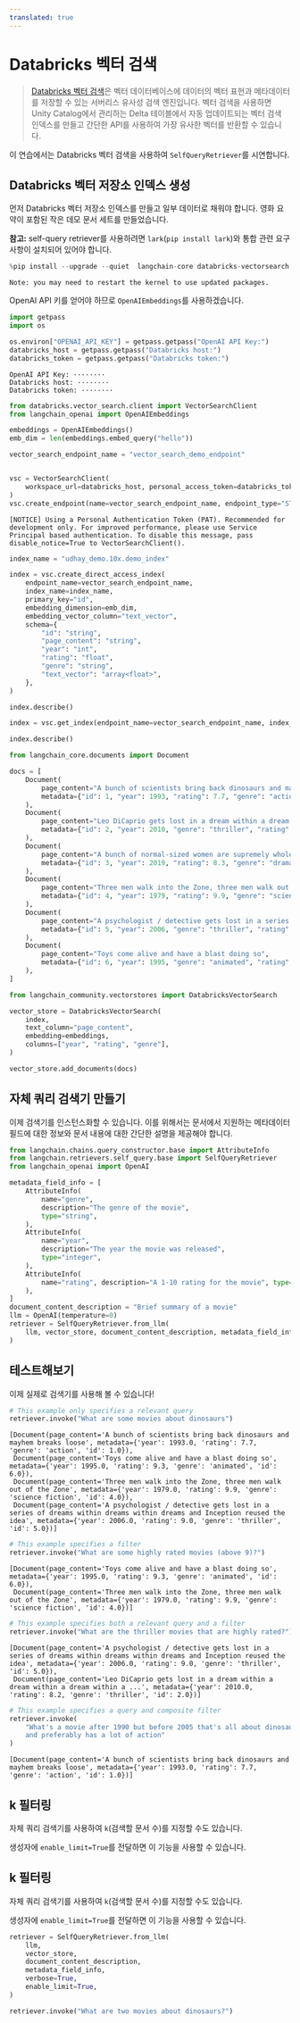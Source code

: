 ```yaml
---
translated: true
---
```


# Databricks 벡터 검색

>[Databricks 벡터 검색](https://docs.databricks.com/en/generative-ai/vector-search.html)은 벡터 데이터베이스에 데이터의 벡터 표현과 메타데이터를 저장할 수 있는 서버리스 유사성 검색 엔진입니다. 벡터 검색을 사용하면 Unity Catalog에서 관리하는 Delta 테이블에서 자동 업데이트되는 벡터 검색 인덱스를 만들고 간단한 API를 사용하여 가장 유사한 벡터를 반환할 수 있습니다.

이 연습에서는 Databricks 벡터 검색을 사용하여 `SelfQueryRetriever`를 시연합니다.

## Databricks 벡터 저장소 인덱스 생성

먼저 Databricks 벡터 저장소 인덱스를 만들고 일부 데이터로 채워야 합니다. 영화 요약이 포함된 작은 데모 문서 세트를 만들었습니다.

**참고:** self-query retriever를 사용하려면 `lark`(`pip install lark`)와 통합 관련 요구 사항이 설치되어 있어야 합니다.

```python
%pip install --upgrade --quiet  langchain-core databricks-vectorsearch langchain-openai tiktoken
```

```output
Note: you may need to restart the kernel to use updated packages.
```

OpenAI API 키를 얻어야 하므로 `OpenAIEmbeddings`를 사용하겠습니다.

```python
import getpass
import os

os.environ["OPENAI_API_KEY"] = getpass.getpass("OpenAI API Key:")
databricks_host = getpass.getpass("Databricks host:")
databricks_token = getpass.getpass("Databricks token:")
```

```output
OpenAI API Key: ········
Databricks host: ········
Databricks token: ········
```

```python
from databricks.vector_search.client import VectorSearchClient
from langchain_openai import OpenAIEmbeddings

embeddings = OpenAIEmbeddings()
emb_dim = len(embeddings.embed_query("hello"))

vector_search_endpoint_name = "vector_search_demo_endpoint"


vsc = VectorSearchClient(
    workspace_url=databricks_host, personal_access_token=databricks_token
)
vsc.create_endpoint(name=vector_search_endpoint_name, endpoint_type="STANDARD")
```

```output
[NOTICE] Using a Personal Authentication Token (PAT). Recommended for development only. For improved performance, please use Service Principal based authentication. To disable this message, pass disable_notice=True to VectorSearchClient().
```

```python
index_name = "udhay_demo.10x.demo_index"

index = vsc.create_direct_access_index(
    endpoint_name=vector_search_endpoint_name,
    index_name=index_name,
    primary_key="id",
    embedding_dimension=emb_dim,
    embedding_vector_column="text_vector",
    schema={
        "id": "string",
        "page_content": "string",
        "year": "int",
        "rating": "float",
        "genre": "string",
        "text_vector": "array<float>",
    },
)

index.describe()
```

```python
index = vsc.get_index(endpoint_name=vector_search_endpoint_name, index_name=index_name)

index.describe()
```

```python
from langchain_core.documents import Document

docs = [
    Document(
        page_content="A bunch of scientists bring back dinosaurs and mayhem breaks loose",
        metadata={"id": 1, "year": 1993, "rating": 7.7, "genre": "action"},
    ),
    Document(
        page_content="Leo DiCaprio gets lost in a dream within a dream within a dream within a ...",
        metadata={"id": 2, "year": 2010, "genre": "thriller", "rating": 8.2},
    ),
    Document(
        page_content="A bunch of normal-sized women are supremely wholesome and some men pine after them",
        metadata={"id": 3, "year": 2019, "rating": 8.3, "genre": "drama"},
    ),
    Document(
        page_content="Three men walk into the Zone, three men walk out of the Zone",
        metadata={"id": 4, "year": 1979, "rating": 9.9, "genre": "science fiction"},
    ),
    Document(
        page_content="A psychologist / detective gets lost in a series of dreams within dreams within dreams and Inception reused the idea",
        metadata={"id": 5, "year": 2006, "genre": "thriller", "rating": 9.0},
    ),
    Document(
        page_content="Toys come alive and have a blast doing so",
        metadata={"id": 6, "year": 1995, "genre": "animated", "rating": 9.3},
    ),
]
```

```python
from langchain_community.vectorstores import DatabricksVectorSearch

vector_store = DatabricksVectorSearch(
    index,
    text_column="page_content",
    embedding=embeddings,
    columns=["year", "rating", "genre"],
)
```

```python
vector_store.add_documents(docs)
```

## 자체 쿼리 검색기 만들기

이제 검색기를 인스턴스화할 수 있습니다. 이를 위해서는 문서에서 지원하는 메타데이터 필드에 대한 정보와 문서 내용에 대한 간단한 설명을 제공해야 합니다.

```python
from langchain.chains.query_constructor.base import AttributeInfo
from langchain.retrievers.self_query.base import SelfQueryRetriever
from langchain_openai import OpenAI

metadata_field_info = [
    AttributeInfo(
        name="genre",
        description="The genre of the movie",
        type="string",
    ),
    AttributeInfo(
        name="year",
        description="The year the movie was released",
        type="integer",
    ),
    AttributeInfo(
        name="rating", description="A 1-10 rating for the movie", type="float"
    ),
]
document_content_description = "Brief summary of a movie"
llm = OpenAI(temperature=0)
retriever = SelfQueryRetriever.from_llm(
    llm, vector_store, document_content_description, metadata_field_info, verbose=True
)
```

## 테스트해보기

이제 실제로 검색기를 사용해 볼 수 있습니다!

```python
# This example only specifies a relevant query
retriever.invoke("What are some movies about dinosaurs")
```

```output
[Document(page_content='A bunch of scientists bring back dinosaurs and mayhem breaks loose', metadata={'year': 1993.0, 'rating': 7.7, 'genre': 'action', 'id': 1.0}),
 Document(page_content='Toys come alive and have a blast doing so', metadata={'year': 1995.0, 'rating': 9.3, 'genre': 'animated', 'id': 6.0}),
 Document(page_content='Three men walk into the Zone, three men walk out of the Zone', metadata={'year': 1979.0, 'rating': 9.9, 'genre': 'science fiction', 'id': 4.0}),
 Document(page_content='A psychologist / detective gets lost in a series of dreams within dreams within dreams and Inception reused the idea', metadata={'year': 2006.0, 'rating': 9.0, 'genre': 'thriller', 'id': 5.0})]
```

```python
# This example specifies a filter
retriever.invoke("What are some highly rated movies (above 9)?")
```

```output
[Document(page_content='Toys come alive and have a blast doing so', metadata={'year': 1995.0, 'rating': 9.3, 'genre': 'animated', 'id': 6.0}),
 Document(page_content='Three men walk into the Zone, three men walk out of the Zone', metadata={'year': 1979.0, 'rating': 9.9, 'genre': 'science fiction', 'id': 4.0})]
```

```python
# This example specifies both a relevant query and a filter
retriever.invoke("What are the thriller movies that are highly rated?")
```

```output
[Document(page_content='A psychologist / detective gets lost in a series of dreams within dreams within dreams and Inception reused the idea', metadata={'year': 2006.0, 'rating': 9.0, 'genre': 'thriller', 'id': 5.0}),
 Document(page_content='Leo DiCaprio gets lost in a dream within a dream within a dream within a ...', metadata={'year': 2010.0, 'rating': 8.2, 'genre': 'thriller', 'id': 2.0})]
```

```python
# This example specifies a query and composite filter
retriever.invoke(
    "What's a movie after 1990 but before 2005 that's all about dinosaurs, \
    and preferably has a lot of action"
)
```

```output
[Document(page_content='A bunch of scientists bring back dinosaurs and mayhem breaks loose', metadata={'year': 1993.0, 'rating': 7.7, 'genre': 'action', 'id': 1.0})]
```

## k 필터링

자체 쿼리 검색기를 사용하여 `k`(검색할 문서 수)를 지정할 수도 있습니다.

생성자에 `enable_limit=True`를 전달하면 이 기능을 사용할 수 있습니다.

## k 필터링

자체 쿼리 검색기를 사용하여 `k`(검색할 문서 수)를 지정할 수도 있습니다.

생성자에 `enable_limit=True`를 전달하면 이 기능을 사용할 수 있습니다.

```python
retriever = SelfQueryRetriever.from_llm(
    llm,
    vector_store,
    document_content_description,
    metadata_field_info,
    verbose=True,
    enable_limit=True,
)
```

```python
retriever.invoke("What are two movies about dinosaurs?")
```
